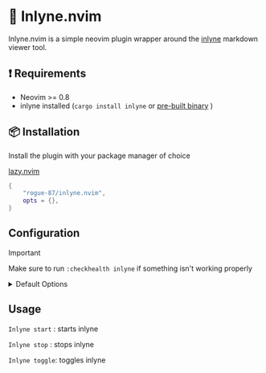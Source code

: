 # 📓 Inlyne.nvim

Inlyne.nvim is a simple neovim plugin wrapper around the [inlyne](https://github.com/Inlyne-Project/inlyne) markdown viewer tool.

## ❗ Requirements

- Neovim >= 0.8
- inlyne installed (`cargo install inlyne` or [pre-built binary](https://github.com/Inlyne-Project/inlyne/releases) )

## 📦 Installation

Install the plugin with your package manager of choice

[lazy.nvim](https://github.com/folke/lazy.nvim)

```lua
{
    "rogue-87/inlyne.nvim",
    opts = {},
}
```

## Configuration

> [!important]
> Make sure to run `:checkhealth inlyne` if something isn't working properly

<details>
    <summary>Default Options</summary>

```lua
    ---@class Inlyne.Config
    ---@field bin string
    local default_config = {
        bin = "inlyne" -- must be available in PATH
    }
```

</details>

## Usage

`Inlyne start` : starts inlyne

`Inlyne stop` : stops inlyne

`Inlyne toggle`: toggles inlyne
